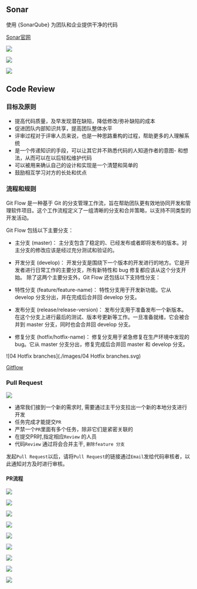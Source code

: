 ## Sonar

使用 {SonarQube} 为团队和企业提供干净的代码

[Sonar官网](https://www.sonarsource.com/products/sonarqube/?gads_campaign=SQ-Hroi-Brand&amp;gads_ad_group=SonarQube&amp;gads_keyword=sonarqube&amp;cq_src=google_ads&amp;cq_cmp=19274189926&amp;cq_con=147504963074&amp;cq_term=sonarqube&amp;cq_med=&amp;cq_plac=&amp;cq_net=g&amp;cq_pos=&amp;cq_plt=gp&amp;gad_source=1&amp;gclid=Cj0KCQiAkeSsBhDUARIsAK3tiec8taKFblqwD43OJpcjlK7b1ViTYPeXL4kHB1PJjzNOvyAeKIS1K1YaAmnwEALw_wcB)

![](./images/sonar1.jpg)

![](./images/sonar2.jpg)

![](./images/sonar3.jpg)



## Code Review

### 目标及原则

- 提高代码质量，及早发现潜在缺陷，降低修改/弥补缺陷的成本
- 促进团队内部知识共享，提高团队整体水平
- 评审过程对于评审人员来说，也是一种思路重构的过程，帮助更多的人理解系统
- 是一个传递知识的手段，可以让其它并不熟悉代码的人知道作者的意图- 和想法，从而可以在以后轻松维护代码
- 可以被用来确认自己的设计和实现是一个清楚和简单的
- 鼓励相互学习对方的长处和优点

### 流程和规则

Git Flow 是一种基于 Git 的分支管理工作流，旨在帮助团队更有效地协同开发和管理软件项目。这个工作流程定义了一组清晰的分支和合并策略，以支持不同类型的开发活动。

Git Flow 包括以下主要分支：

- 主分支 (master)：
主分支包含了稳定的、已经发布或者即将发布的版本。对主分支的修改应该是经过充分测试和验证的。

- 开发分支 (develop)：
开发分支是围绕下一个版本的开发进行的地方。它是开发者进行日常工作的主要分支，所有新特性和 bug 修复都应该从这个分支开始。
除了这两个主要分支外，Git Flow 还包括以下支持性分支：

- 特性分支 (feature/feature-name)：
特性分支用于开发新功能。它从 develop 分支分出，并在完成后合并回 develop 分支。

- 发布分支 (release/release-version)：
发布分支用于准备发布一个新版本。在这个分支上进行最后的测试、版本号更新等工作。一旦准备就绪，它会被合并到 master 分支，同时也会合并回 develop 分支。

- 修复分支 (hotfix/hotfix-name)：
修复分支用于紧急修复在生产环境中发现的 bug。它从 master 分支分出，修复完成后合并回 master 和 develop 分支。

![04 Hotfix branches](./images/04 Hotfix branches.svg)

[Gitflow](https://www.atlassian.com/git/tutorials/comparing-workflows/gitflow-workflow)



### Pull Request

![](./images/github.jpg)

- 通常我们接到一个新的需求时, 需要通过主干分支拉出一个新的本地分支进行开发
- 任务完成才能提交`PR`
- 严禁一个`PR`里面有多个任务，除非它们是紧密关联的
- 在提交PR时,指定相应`Review` 的人员
- 代码`Review` 通过将会合并主干, `删除feature 分支`

发起`Pull Request`以后，请将`Pull Request`的链接通过`Email`发给代码审核者，以此通知对方及时进行审核。

#### PR流程

![](./images/pr1.jpg)

![](./images/pr2.jpg)

![](./images/pr3.jpg)

![](./images/pr4.jpg)

![](./images/pr5.jpg)

![](./images/pr6.jpg)

![](./images/pr7.jpg)

![](./images/pr8.jpg)

![](./images/pr9.jpg)
